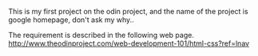 This is my first project on the odin project, and the name of the project is google homepage, don't ask my why..

The requirement is described in the following web page.
http://www.theodinproject.com/web-development-101/html-css?ref=lnav
